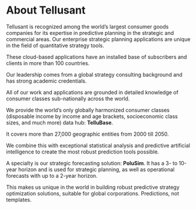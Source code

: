 # About Tellusant
Tellusant is recognized among the world’s largest consumer goods companies for its expertise in predictive planning in the  strategic and commercial areas. Our enterprise strategic planning applications are unique in the field of quantitative strategy tools.  

These cloud-based applications have an installed base of subscribers and clients in more than 100 countries.  

Our leadership comes from a global strategy consulting background and has strong academic credentials.  

All of our work and applications are grounded in detailed knowledge of consumer classes sub-nationally across the world.  

We provide the world’s only globally harmonized consumer classes (disposable income by income and age brackets, socioeconomic class sizes, and much more) data hub: **TelluBase**.  

It covers more than 27,000 geographic entities from 2000 till 2050.  

We combine this with exceptional statistical analysis and predictive artificial intelligence to create the most robust prediction tools possible.  

A specialty is our strategic forecasting solution: **PoluSim**. It has a 3- to 10-year horizon and is used for strategic planning, as well as operational forecasts with up to a 2-year horizon.  

This makes us unique in the world in building robust predictive strategy optimization solutions, suitable for global corporations. Predictions, not templates.  
